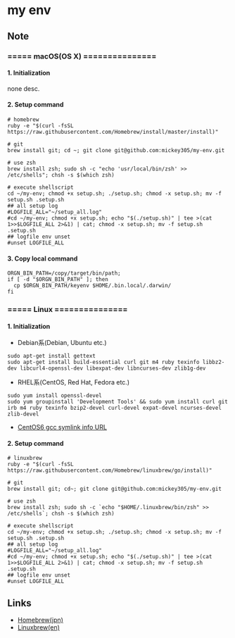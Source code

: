 # my env
## Note
### ===== macOS(OS X) ===============
#### 1. Initialization
none desc.
#### 2. Setup command
```shell
# homebrew
ruby -e "$(curl -fsSL https://raw.githubusercontent.com/Homebrew/install/master/install)"

# git
brew install git; cd ~; git clone git@github.com:mickey305/my-env.git

# use zsh
brew install zsh; sudo sh -c "echo 'usr/local/bin/zsh' >> /etc/shells"; chsh -s $(which zsh)

# execute shellscript
cd ~/my-env; chmod +x setup.sh; ./setup.sh; chmod -x setup.sh; mv -f setup.sh .setup.sh
## all setup log
#LOGFILE_ALL="~/setup_all.log"
#cd ~/my-env; chmod +x setup.sh; echo "$(./setup.sh)" | tee >(cat 1>>$LOGFILE_ALL 2>&1) | cat; chmod -x setup.sh; mv -f setup.sh .setup.sh
## logfile env unset
#unset LOGFILE_ALL
```

#### 3. Copy local command
```shell
ORGN_BIN_PATH=/copy/target/bin/path;
if [ -d "$ORGN_BIN_PATH" ]; then
  cp $ORGN_BIN_PATH/keyenv $HOME/.bin.local/.darwin/
fi
```

### ===== Linux ===============
#### 1. Initialization
* Debian系(Debian, Ubuntu etc.)
```shell
sudo apt-get install gettext
sudo apt-get install build-essential curl git m4 ruby texinfo libbz2-dev libcurl4-openssl-dev libexpat-dev libncurses-dev zlib1g-dev
```

* RHEL系(CentOS, Red Hat, Fedora etc.)
```shell
sudo yum install openssl-devel
sudo yum groupinstall 'Development Tools' && sudo yum install curl git irb m4 ruby texinfo bzip2-devel curl-devel expat-devel ncurses-devel zlib-devel
```

  * [CentOS6 gcc symlink info URL][centos6_gcc]

#### 2. Setup command
```shell
# linuxbrew
ruby -e "$(curl -fsSL https://raw.githubusercontent.com/Homebrew/linuxbrew/go/install)"

# git
brew install git; cd~; git clone git@github.com:mickey305/my-env.git

# use zsh
brew install zsh; sudo sh -c `echo "$HOME/.linuxbrew/bin/zsh" >> /etc/shells`; chsh -s $(which zsh)

# execute shellscript
cd ~/my-env; chmod +x setup.sh; ./setup.sh; chmod -x setup.sh; mv -f setup.sh .setup.sh
## all setup log
#LOGFILE_ALL="~/setup_all.log"
#cd ~/my-env; chmod +x setup.sh; echo "$(./setup.sh)" | tee >(cat 1>>$LOGFILE_ALL 2>&1) | cat; chmod -x setup.sh; mv -f setup.sh .setup.sh
## logfile env unset
#unset LOGFILE_ALL
```

## Links
* [Homebrew(jpn)][homebrew]
* [Linuxbrew(en)][linuxbrew]

[homebrew]: http://brew.sh/index_ja.html
[linuxbrew]: http://brew.sh/linuxbrew/
[centos6_gcc]: http://qiita.com/thermes/items/1ecb0968ab937ff59164
